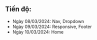## Tiến độ:
- Ngày 08/03/2024: Nav, Dropdown
- Ngày 09/03/2024: Responsive, Footer
- Ngày 10/03/2024: Home
